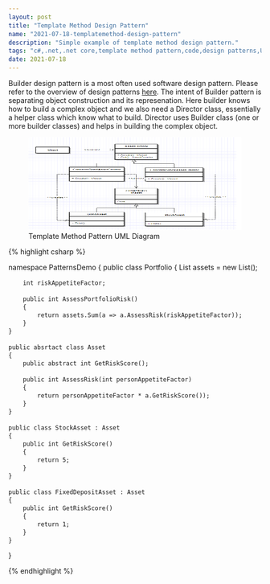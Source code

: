 ```yaml
---
layout: post
title: "Template Method Design Pattern"
name: "2021-07-18-templatemethod-design-pattern"
description: "Simple example of template method design pattern."
tags: "c#,.net,.net core,template method pattern,code,design patterns,UML,unified modeling language,technical article,blog,post"
date: 2021-07-18
---
```


<p>Builder design pattern is a most often used software design pattern. Please refer to the overview of design patterns <a href="http://viksrirangam.github.io/blog/design-patterns-overview" title="sofware design patterns using c#" target="_blank">here</a>. The intent of Builder pattern is separating object construction and its represenation. Here builder knows how to build a complex object and we also need a Director class, essentially a helper class which know what to build. Director uses Builder class (one or more builder classes) and helps in building the complex object.</p>

<p>
    <figure>
      <img class="diagram" src="/images/TemplatemethodPattern.png" alt="Template Method Pattern UML Diagram" width="716px" height="185px" />
      <figcaption>Template Method Pattern UML Diagram</figcaption>
    </figure>    
</p>

{% highlight csharp %}

namespace PatternsDemo
{
    public class Portfolio
    {
        List<IAsset> assets = new List<IAsset>();

        int riskAppetiteFactor;

        public int AssessPortfolioRisk()
        {
            return assets.Sum(a => a.AssessRisk(riskAppetiteFactor));
        }
    }

    public absrtact class Asset
    {        
        public abstract int GetRiskScore();

        public int AssessRisk(int personAppetiteFactor)
        {
            return personAppetiteFactor * a.GetRiskScore());
        }
    }

    public class StockAsset : Asset
    {
        public int GetRiskScore()
        {
            return 5;
        }
    }

    public class FixedDepositAsset : Asset
    {
        public int GetRiskScore()
        {
            return 1;
        }
    }
}

{% endhighlight %}